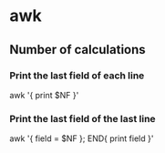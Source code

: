 # awk

## Number of calculations

### Print the last field of each line

  awk '{ print $NF }'

### Print the last field of the last line

  awk '{ field = $NF }; END{ print field }'
